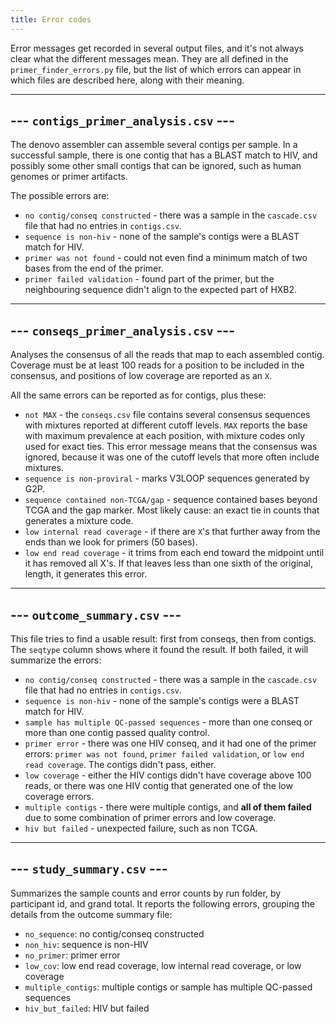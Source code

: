 ```yaml
---
title: Error codes
---
```


Error messages get recorded in several output files, and it's not always clear
what the different messages mean. They are all defined in the
`primer_finder_errors.py` file, but the list of which errors can appear in which
files are described here, along with their meaning.

---

## --- `contigs_primer_analysis.csv` ---

The denovo assembler can assemble several contigs per sample. In a successful
sample, there is one contig that has a BLAST match to HIV, and possibly some
other small contigs that can be ignored, such as human genomes or primer
artifacts.

The possible errors are:

- `no contig/conseq constructed` - there was a sample in the `cascade.csv` file
  that had no entries in `contigs.csv`.
- `sequence is non-hiv` - none of the sample's contigs were a BLAST match for HIV.
- `primer was not found` - could not even find a minimum match of two bases from
  the end of the primer.
- `primer failed validation` - found part of the primer, but the neighbouring
  sequence didn't align to the expected part of HXB2.

---

## --- `conseqs_primer_analysis.csv` ---

Analyses the consensus of all the reads that map to each assembled contig.
Coverage must be at least 100 reads for a position to be included in the
consensus, and positions of low coverage are reported as an `X`.

All the same errors can be reported as for contigs, plus these:
- `not MAX` - the `conseqs.csv` file contains several consensus sequences with
  mixtures reported at different cutoff levels. `MAX` reports the base with
  maximum prevalence at each position, with mixture codes only used for exact
  ties. This error message means that the consensus was ignored, because it was
  one of the cutoff levels that more often include mixtures.
- `sequence is non-proviral` - marks V3LOOP sequences generated by G2P.
- `sequence contained non-TCGA/gap` - sequence contained bases beyond TCGA and the
  gap marker. Most likely cause: an exact tie in counts that generates a mixture
  code.
- `low internal read coverage` - if there are `X`'s that further away from the ends
  than we look for primers (50 bases).
- `low end read coverage` - it trims from each end toward the midpoint until it
  has removed all X's. If that leaves less than one sixth of the original,
  length, it generates this error.

---

## --- `outcome_summary.csv` ---

This file tries to find a usable result: first from conseqs, then from contigs.
The `seqtype` column shows where it found the result. If both failed, it will
summarize the errors:

- `no contig/conseq constructed` - there was a sample in the `cascade.csv` file
  that had no entries in `contigs.csv`.
- `sequence is non-hiv` - none of the sample's contigs were a BLAST match for HIV.
- `sample has multiple QC-passed sequences` - more than one conseq or more than
  one contig passed quality control.
- `primer error` - there was one HIV conseq, and it had one of the primer errors:
  `primer was not found`, `primer failed validation`, or `low end read coverage`.
  The contigs didn't pass, either.
- `low coverage` - either the HIV contigs didn't have coverage above 100 reads, or
  there was one HIV contig that generated one of the low coverage errors.
- `multiple contigs` - there were multiple contigs, and **all of them failed**
  due to some combination of primer errors and low coverage.
- `hiv but failed` - unexpected failure, such as non TCGA.

---

## --- `study_summary.csv` ---

Summarizes the sample counts and error counts by run folder, by participant id,
and grand total. It reports the following errors, grouping the details from the
outcome summary file:

- `no_sequence`: no contig/conseq constructed
- `non_hiv`: sequence is non-HIV
- `no_primer`: primer error
- `low_cov`: low end read coverage, low internal read coverage, or low coverage
- `multiple_contigs`: multiple contigs or sample has multiple QC-passed sequences
- `hiv_but_failed`: HIV but failed
